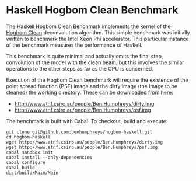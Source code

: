 Haskell Hogbom Clean Benchmark
==============================

The Haskell Hogbom Clean Benchmark implements the kernel of the
[Hogbom Clean](http://cdsads.u-strasbg.fr/abs/1974A%26AS...15..417H)
deconvolution algorithm. This simple benchmark was initially written to
benchmark the Intel Xeon Phi accelerator. This particular instance of the
benchmark measures the performance of Haskell.

This benchmark is quite minimal and actually omits the final step, convolution
of the model with the clean beam, but this involves the similar operations to
the other steps as far as the CPU is concerned.

Execution of the Hogbom Clean benchmark will require the existence of the point
spread function (PSF) image and the dirty image (the image to be cleaned) the
working directory.  These can be downloaded from here:

* http://www.atnf.csiro.au/people/Ben.Humphreys/dirty.img
* http://www.atnf.csiro.au/people/Ben.Humphreys/psf.img

The benchmark is built with Cabal. To checkout, build and execute:

    git clone git@github.com:benhumphreys/hogbom-haskell.git
    cd hogbom-haskell
    wget http://www.atnf.csiro.au/people/Ben.Humphreys/dirty.img
    wget http://www.atnf.csiro.au/people/Ben.Humphreys/psf.img
    cabal sandbox init
    cabal install --only-dependencies
    cabal configure
    cabal build
    dist/build/Main/Main
